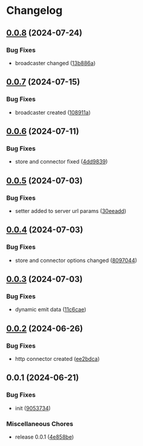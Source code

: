 # Changelog

## [0.0.8](https://github.com/ksv90/decorators/compare/v0.0.7...v0.0.8) (2024-07-24)


### Bug Fixes

* broadcaster changed ([13b886a](https://github.com/ksv90/decorators/commit/13b886a13d4d41e889a0487f7cfbfec7b8d7be01))

## [0.0.7](https://github.com/ksv90/decorators/compare/v0.0.6...v0.0.7) (2024-07-15)


### Bug Fixes

* broadcaster created ([108911a](https://github.com/ksv90/decorators/commit/108911a5ea0070bff65537b35c8543d567d5109e))

## [0.0.6](https://github.com/ksv90/decorators/compare/v0.0.5...v0.0.6) (2024-07-11)


### Bug Fixes

* store and connector fixed ([4dd9839](https://github.com/ksv90/decorators/commit/4dd9839d548c837e68b4f74928f6b39c5c5a5cf1))

## [0.0.5](https://github.com/ksv90/decorators/compare/v0.0.4...v0.0.5) (2024-07-03)


### Bug Fixes

* setter added to server url params ([30eeadd](https://github.com/ksv90/decorators/commit/30eeaddf20c46b026fb6d9b87b3d03eb53de0da3))

## [0.0.4](https://github.com/ksv90/decorators/compare/v0.0.3...v0.0.4) (2024-07-03)


### Bug Fixes

* store and connector options changed ([8097044](https://github.com/ksv90/decorators/commit/809704443935e3a4964ea21447d23908cc9ae614))

## [0.0.3](https://github.com/ksv90/decorators/compare/v0.0.2...v0.0.3) (2024-07-03)


### Bug Fixes

* dynamic emit data ([11c6cae](https://github.com/ksv90/decorators/commit/11c6cae92ca194b52e7a97f0b3d623a3d38790ed))

## [0.0.2](https://github.com/ksv90/decorators/compare/v0.0.1...v0.0.2) (2024-06-26)


### Bug Fixes

* http connector created ([ee2bdca](https://github.com/ksv90/decorators/commit/ee2bdca5af63e652093526c00654c7ed095a77c7))

## 0.0.1 (2024-06-21)


### Bug Fixes

* init ([9053734](https://github.com/ksv90/decorators/commit/9053734e339c718ede11f9208069b8105ca9f5ad))


### Miscellaneous Chores

* release 0.0.1 ([4e858be](https://github.com/ksv90/decorators/commit/4e858be0f7b1641bcd8c0488819e3b249fb9171c))
